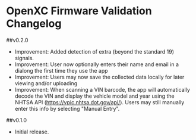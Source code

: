 OpenXC Firmware Validation Changelog
==============

##v0.2.0
* Improvement: Added detection of extra (beyond the standard 19) signals.
* Improvement: User now optionally enters their name and email in a dialong the first time they use the app
* Improvement: Users may now save the collected data locally for later viewing and/or uploading
* Improvement: When scanning a VIN barcode, the app will automatically decode the VIN and display
                the vehicle model and year using the NHTSA API (https://vpic.nhtsa.dot.gov/api/). 
                Users may still manually enter this info by selecting "Manual Entry".

##v0.1.0
* Initial release.